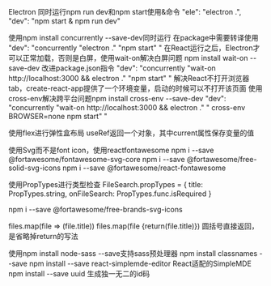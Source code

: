 Electron
同时运行npm run dev和npm start使用&命令
    "ele": "electron .",
    "dev": "npm start & npm run dev"

使用npm install concurrently --save-dev同时运行
在package中需要转译使用
    "dev": "concurrently \"electron .\"  \"npm start\" "
在React运行之后，Electron才可以正常加载，否则是白屏，使用wait-on解决白屏问题
npm install wait-on --save-dev
改进package.json指令
 "dev": "concurrently \"wait-on http://localhost:3000 && electron .\"  \"npm start\" "
 解决React不打开浏览器tab，create-react-app提供了一个环境变量，启动的时候可以不打开该页面
 使用cross-env解决跨平台问题npm install cross-env --save-dev
     "dev": "concurrently \"wait-on http://localhost:3000 && electron .\"  \" cross-env BROWSER=none  npm start\" "

使用flex进行弹性盒布局
useRef返回一个对象，其中current属性保存变量的值

使用Svg而不是font icon，使用reactfontawesome
npm i --save @fortawesome/fontawesome-svg-core
npm i --save @fortawesome/free-solid-svg-icons
npm i --save @fortawesome/react-fontawesome

使用PropTypes进行类型检查
FileSearch.propTypes = {
  title: PropTypes.string,
  onFileSearch: PropTypes.func.isRequired
}

npm i --save @fortawesome/free-brands-svg-icons

files.map(file => (file.title))
files.map(file {return(file.title)})
圆括号直接返回，是省略掉return的写法

使用npm install node-sass --save支持sass预处理器
npm install classnames --save
npm install --save react-simplemde-editor React适配的SimpleMDE
npm install --save uuid 生成独一无二的id码